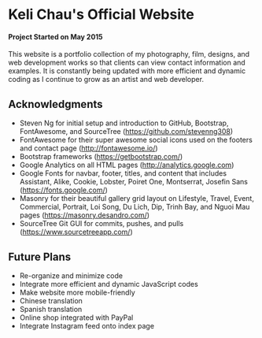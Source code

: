 # Keli Chau's Official Website

#### Project Started on May 2015

This website is a portfolio collection of my photography, film, designs, and web development works so that clients can view contact information and examples. It is constantly being updated with more efficient and dynamic coding as I continue to grow as an artist and web developer.

## Acknowledgments
+ Steven Ng for initial setup and introduction to GitHub, Bootstrap, FontAwesome, and SourceTree (https://github.com/stevenng308)
+ FontAwesome for their super awesome social icons used on the footers and contact page (http://fontawesome.io/)
+ Bootstrap frameworks (https://getbootstrap.com/)
+ Google Analytics on all HTML pages (http://analytics.google.com)
+ Google Fonts for navbar, footer, titles, and content that includes Assistant, Alike, Cookie, Lobster, Poiret One, Montserrat, Josefin Sans (https://fonts.google.com/)
+ Masonry for their beautiful gallery grid layout on Lifestyle, Travel, Event, Commercial, Portrait, Loi Song, Du Lich, Dip, Trinh Bay, and Nguoi Mau pages (https://masonry.desandro.com/)
+ SourceTree Git GUI for commits, pushes, and pulls (https://www.sourcetreeapp.com/)

## Future Plans
+ Re-organize and minimize code
+ Integrate more efficient and dynamic JavaScript codes
+ Make website more mobile-friendly
+ Chinese translation
+ Spanish translation
+ Online shop integrated with PayPal
+ Integrate Instagram feed onto index page


